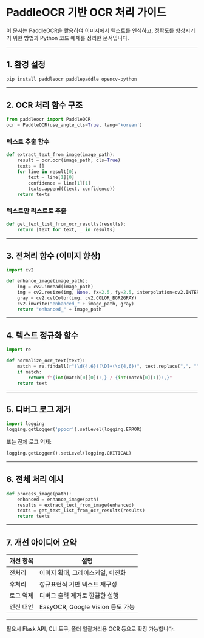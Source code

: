# PaddleOCR 기반 OCR 처리 가이드

이 문서는 PaddleOCR을 활용하여 이미지에서 텍스트를 인식하고, 정확도를 향상시키기 위한 방법과 Python 코드 예제를 정리한 문서입니다.

---

## 1. 환경 설정

```bash
pip install paddleocr paddlepaddle opencv-python
```

---

## 2. OCR 처리 함수 구조

```python
from paddleocr import PaddleOCR
ocr = PaddleOCR(use_angle_cls=True, lang='korean')
```

### 텍스트 추출 함수
```python
def extract_text_from_image(image_path):
    result = ocr.ocr(image_path, cls=True)
    texts = []
    for line in result[0]:
        text = line[1][0]
        confidence = line[1][1]
        texts.append((text, confidence))
    return texts
```

### 텍스트만 리스트로 추출
```python
def get_text_list_from_ocr_results(results):
    return [text for text, _ in results]
```

---

## 3. 전처리 함수 (이미지 향상)

```python
import cv2

def enhance_image(image_path):
    img = cv2.imread(image_path)
    img = cv2.resize(img, None, fx=2.5, fy=2.5, interpolation=cv2.INTER_CUBIC)
    gray = cv2.cvtColor(img, cv2.COLOR_BGR2GRAY)
    cv2.imwrite("enhanced_" + image_path, gray)
    return "enhanced_" + image_path
```

---

## 4. 텍스트 정규화 함수

```python
import re

def normalize_ocr_text(text):
    match = re.findall(r"(\d{4,6})[\D]+(\d{4,6})", text.replace(",", "").replace(" ", ""))
    if match:
        return f"{int(match[0][0]):,} / {int(match[0][1]):,}"
    return text
```

---

## 5. 디버그 로그 제거

```python
import logging
logging.getLogger('ppocr').setLevel(logging.ERROR)
```

또는 전체 로그 억제:
```python
logging.getLogger().setLevel(logging.CRITICAL)
```

---

## 6. 전체 처리 예시

```python
def process_image(path):
    enhanced = enhance_image(path)
    results = extract_text_from_image(enhanced)
    texts = get_text_list_from_ocr_results(results)
    return texts
```

---

## 7. 개선 아이디어 요약

| 개선 항목 | 설명 |
|------------|------|
| 전처리 | 이미지 확대, 그레이스케일, 이진화 |
| 후처리 | 정규표현식 기반 텍스트 재구성 |
| 로그 억제 | 디버그 출력 제거로 깔끔한 실행 |
| 엔진 대안 | EasyOCR, Google Vision 등도 가능 |

---

필요시 Flask API, CLI 도구, 폴더 일괄처리용 OCR 등으로 확장 가능합니다.

